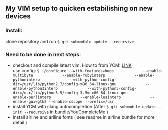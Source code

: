 ## My VIM setup to quicken estabilishing on new devices  

### Install:  

clone repository and run ```$ git submodule update --recursive```  

### Need to be done in next steps:  

* checkout and compile latest vim. How to from YCM: [LINK](https://github.com/Valloric/YouCompleteMe/wiki/Building-Vim-from-source "LINK")  
use config: ``` $ ./configure --with-features=huge             --enable-multibyte             --enable-rubyinterp             --enable-pythoninterp             --with-python-config-dir=/usr/lib/python2.7/config-x86_64-linux-gnu             --enable-python3interp             --with-python3-config-dir=/usr/lib/python3.5/config-3.5m-x86_64-linux-gnu             --enable-perlinterp             --enable-luainterp             --enable-gui=gtk2 --enable-cscope --prefix=/usr ```  
* install YCM with clang autocompletion (After ``` $ git submodule update --init --recursive ``` in bundle/YouCompleteMe )  
* install airline and ariline fonts ( see readme in airline bundle for more detail )  
